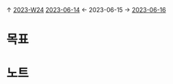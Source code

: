 
↑ [2023-W24](2023-W24.md)
[2023-06-14](2023-06-14.md) ← 2023-06-15 → [2023-06-16](2023-06-16.md)


# 목표



# 노트





